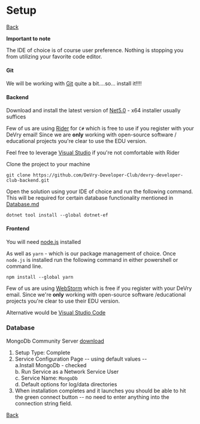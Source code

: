 # Setup
[Back](../../Readme.md)

**Important to note**

The IDE of choice is of course user preference. Nothing is stopping you from utilizing your favorite code editor. 


#### Git
We will be working with [Git](https://git-scm.com/downloads) quite a bit....so... install it!!!!

#### Backend

Download and install the latest version of [Net5.0](https://dotnet.microsoft.com/download/dotnet/5.0) - x64 installer usually suffices

Few of us are using [Rider](https://www.jetbrains.com/rider/) for `C#` which is free to use if you register 
with your DeVry email! Since we are **only** working with open-source software / educational projects you're clear to use the EDU version.

Feel free to leverage [Visual Studio](https://visualstudio.microsoft.com/downloads/) if you're not comfortable with Rider

Clone the project to your machine

```shell
git clone https://github.com/DeVry-Developer-Club/devry-developer-club-backend.git
```

Open the solution using your IDE of choice and run the following command. This will be required for certain database functionality mentioned in [Database.md](Database.md)

```shall
dotnet tool install --global dotnet-ef
```

#### Frontend

You will need [node.js](https://nodejs.org/en/) installed

As well as `yarn` - which is our package management of choice. Once `node.js` is installed run the following command in either powershell or command line.

```shell
npm install --global yarn
```

Few of us are using [WebStorm](https://www.jetbrains.com/webstorm/) which is free if you register with your DeVry email. Since we're **only** working with open-source software /educational projects 
you're clear to use their EDU version.

Alternative would be [Visual Studio Code](https://code.visualstudio.com/Download)

### Database
MongoDb Community Server [download](https://fastdl.mongodb.org/windows/mongodb-windows-x86_64-5.0.2-signed.msi)

1. Setup Type: Complete
2. Service Configuration Page -- using default values --<br>
    a.Install MongoDb - checked <br>
    b. Run Service as a Network Service User <br>
    c. Service Name: `MongoDb` <br>
    d. Default options for log/data directories
3. When installation completes and it launches you should be able to hit the green connect button -- no need to enter anything into the connection string field.

[Back](../../Readme.md)